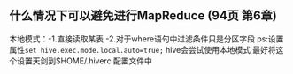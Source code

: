 ## 什么情况下可以避免进行MapReduce (94页 第6章)
本地模式：-1.直接读取某表
	 -2.对于where语句中过滤条件只是分区字段
ps:设置属性```set hive.exec.mode.local.auto=true;``` hive会尝试使用本地模式
   最好将这个设置天剑到$HOME/.hiverc 配置文件中



